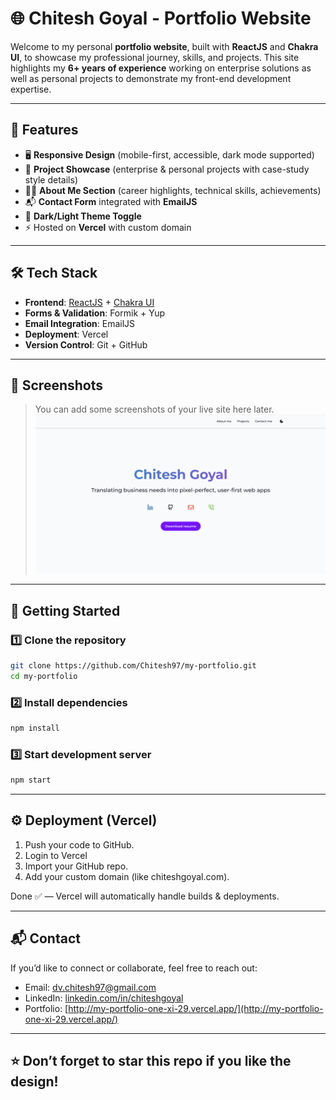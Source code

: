 # 🌐 Chitesh Goyal - Portfolio Website

Welcome to my personal **portfolio website**, built with **ReactJS** and **Chakra UI**, to showcase my professional journey, skills, and projects.
This site highlights my **6+ years of experience** working on enterprise solutions as well as personal projects to demonstrate my front-end development expertise.

---

## 🚀 Features

- 🖥️ **Responsive Design** (mobile-first, accessible, dark mode supported)
- 📂 **Project Showcase** (enterprise & personal projects with case-study style details)
- 🧑‍💻 **About Me Section** (career highlights, technical skills, achievements)
- 📬 **Contact Form** integrated with **EmailJS**
- 🌙 **Dark/Light Theme Toggle**
- ⚡ Hosted on **Vercel** with custom domain

---

## 🛠️ Tech Stack

- **Frontend**: [ReactJS](https://react.dev/) + [Chakra UI](https://chakra-ui.com/)
- **Forms & Validation**: Formik + Yup
- **Email Integration**: EmailJS
- **Deployment**: Vercel
- **Version Control**: Git + GitHub

---

## 📸 Screenshots
> You can add some screenshots of your live site here later.
![Chitesh Goyal portfolio](image.png)

---

## 🔧 Getting Started

### 1️⃣ Clone the repository
```bash
git clone https://github.com/Chitesh97/my-portfolio.git
cd my-portfolio
```

### 2️⃣ Install dependencies
```bash
npm install
```

### 3️⃣ Start development server
```bash
npm start
```

---

## ⚙️ Deployment (Vercel)
1. Push your code to GitHub.
2. Login to Vercel
3. Import your GitHub repo.
4. Add your custom domain (like chiteshgoyal.com).

Done ✅ — Vercel will automatically handle builds & deployments.

---

## 📬 Contact

If you’d like to connect or collaborate, feel free to reach out:

- Email: [dv.chitesh97@gmail.com](mailto:dv.chitesh97@gmail.com)
- LinkedIn: [linkedin.com/in/chiteshgoyal](https://www.linkedin.com/in/cg97)
- Portfolio: [http://my-portfolio-one-xi-29.vercel.app/](http://my-portfolio-one-xi-29.vercel.app/)

---

## ⭐️ Don’t forget to star this repo if you like the design!